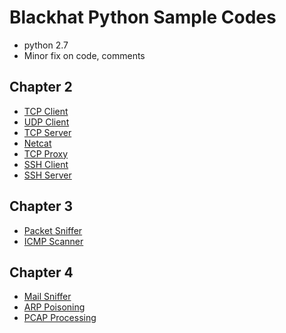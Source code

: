 # Blackhat Python Sample Codes

- python 2.7
- Minor fix on code, comments

## Chapter 2

- [TCP Client](./Chap2/tcp-client.py)
- [UDP Client](./Chap2/udp-client.py)
- [TCP Server](./Chap2/tcp-server.py)
- [Netcat](./Chap2/netcat.py)
- [TCP Proxy](./Chap2/tcp-proxy.py)
- [SSH Client](./Chap2/bh-sshcmd.py)
- [SSH Server](./Chap2/bh-sshserver.py)

## Chapter 3

- [Packet Sniffer](./Chap3/sniffer.py)
- [ICMP Scanner](./Chap3/scanner.py)

## Chapter 4

- [Mail Sniffer](./Chap4/mail_sniffer.py)
- [ARP Poisoning](./Chap4/arper.py)
- [PCAP Processing](./Chap4/pic_carver.py)
